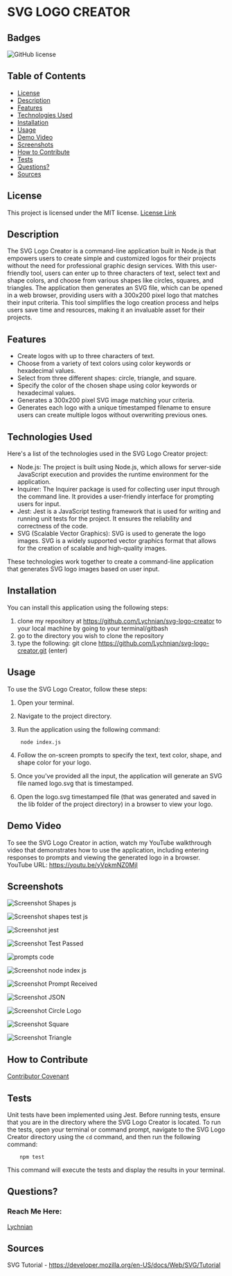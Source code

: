 # SVG LOGO CREATOR


## Badges
![GitHub license](https://img.shields.io/badge/license-MIT-blue.svg)


## Table of Contents
* [License](#license)
* [Description](#description)
* [Features](#features)
* [Technologies Used](#technologies-used)
* [Installation](#installation)
* [Usage](#usage)
* [Demo Video](#demo-video)
* [Screenshots](#screenshots)
* [How to Contribute](#how-to-contribute)
* [Tests](#tests)
* [Questions?](#questions)
* [Sources](#sources)


## License
This project is licensed under the MIT license.
[License Link](https://opensource.org/licenses/MIT)


## Description
The SVG Logo Creator is a command-line application built in Node.js that empowers users to create simple and customized logos for their projects without the need for professional graphic design services. With this user-friendly tool, users can enter up to three characters of text, select text and shape colors, and choose from various shapes like circles, squares, and triangles. The application then generates an SVG file, which can be opened in a web browser, providing users with a 300x200 pixel logo that matches their input criteria. This tool simplifies the logo creation process and helps users save time and resources, making it an invaluable asset for their projects.


## Features
- Create logos with up to three characters of text.
- Choose from a variety of text colors using color keywords or hexadecimal values.
- Select from three different shapes: circle, triangle, and square.
- Specify the color of the chosen shape using color keywords or hexadecimal values.
- Generates a 300x200 pixel SVG image matching your criteria.
- Generates each logo with a unique timestamped filename to ensure users can create multiple logos without overwriting previous ones.


## Technologies Used
Here's a list of the technologies used in the SVG Logo Creator project:
- Node.js: The project is built using Node.js, which allows for server-side JavaScript execution and provides the runtime environment for the application.
- Inquirer: The Inquirer package is used for collecting user input through the command line. It provides a user-friendly interface for prompting users for input.
- Jest: Jest is a JavaScript testing framework that is used for writing and running unit tests for the project. It ensures the reliability and correctness of the code.
- SVG (Scalable Vector Graphics): SVG is used to generate the logo images. SVG is a widely supported vector graphics format that allows for the creation of scalable and high-quality images.

These technologies work together to create a command-line application that generates SVG logo images based on user input.

  
## Installation
You can install this application using the following steps:

1. clone my repository at https://github.com/Lychnian/svg-logo-creator to your local machine by going to your terminal/gitbash
2. go to the directory you wish to clone the repository
3. type the following: git clone https://github.com/Lychnian/svg-logo-creator.git (enter)

  
## Usage
To use the SVG Logo Creator, follow these steps:

1. Open your terminal.
2. Navigate to the project directory.
3. Run the application using the following command:

        node index.js

4. Follow the on-screen prompts to specify the text, text color, shape, and shape color for your logo.
5. Once you've provided all the input, the application will generate an SVG file named logo.svg that is timestamped.
6. Open the logo.svg timestamped file (that was generated and saved in the lib folder of the project directory) in a browser to view your logo.


## Demo Video
To see the SVG Logo Creator in action, watch my YouTube walkthrough video that demonstrates how to use the application, including entering responses to prompts and viewing the generated logo in a browser.
YouTube URL: https://youtu.be/yVpkmNZ0MjI


## Screenshots


![Screenshot Shapes js](https://github.com/Lychnian/svg-logo-creator/assets/140586279/fe28665a-5cde-4e6f-9016-f43881411dcd)


![Screenshot shapes test js](https://github.com/Lychnian/svg-logo-creator/assets/140586279/cf8da38c-a642-4209-bd72-85a19d18c1d0)


![Screenshot jest](https://github.com/Lychnian/svg-logo-creator/assets/140586279/400bfc27-fa54-4551-8eb3-04ac15616362)


![Screenshot Test Passed](https://github.com/Lychnian/svg-logo-creator/assets/140586279/353587b1-2790-477d-ab95-8be9c26603ea)


![prompts code](https://github.com/Lychnian/svg-logo-creator/assets/140586279/d1dfeb26-a2a2-4cd0-8003-a4bf77458063)


![Screenshot node index js](https://github.com/Lychnian/svg-logo-creator/assets/140586279/50437e02-84e6-4d82-a1b3-51db99030893)


![Screenshot Prompt Received](https://github.com/Lychnian/svg-logo-creator/assets/140586279/449fe8dc-562d-4ac4-917c-5b0efea9870e)


![Screenshot JSON](https://github.com/Lychnian/svg-logo-creator/assets/140586279/70814eb9-1284-4a4d-a7af-e7748529e928)


![Screenshot Circle Logo](https://github.com/Lychnian/svg-logo-creator/assets/140586279/2a716d60-575c-4fcc-aac3-6a1dd2323222)


![Screenshot Square](https://github.com/Lychnian/svg-logo-creator/assets/140586279/b4d9ed4e-bd0a-4351-9c2a-5a64a63142a7)


![Screenshot Triangle](https://github.com/Lychnian/svg-logo-creator/assets/140586279/19d41a7e-8069-4586-a291-1c6d244a8f62)


## How to Contribute
[Contributor Covenant](https://www.contributor-covenant.org/)  
    

## Tests

Unit tests have been implemented using Jest. Before running tests, ensure that you are in the directory where the SVG Logo Creator is located. To run the tests, open your terminal or command prompt, navigate to the SVG Logo Creator directory using the `cd` command, and then run the following command:

        npm test

This command will execute the tests and display the results in your terminal. 


## Questions?
### Reach Me Here: 
[Lychnian](https://github.com/Lychnian)


## Sources
SVG Tutorial - https://developer.mozilla.org/en-US/docs/Web/SVG/Tutorial
